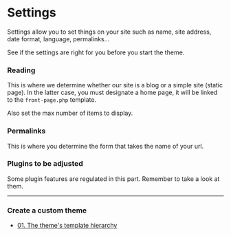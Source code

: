 # Settings

Settings allow you to set things on your site such as name, site address, date format, language, permalinks...

See if the settings are right for you before you start the theme.
 

### Reading

This is where we determine whether our site is a blog or a simple site (static page). In the latter case, you must designate a home page, it will be linked to the `front-page.php` template.

Also set the max number of items to display.

### Permalinks

This is where you determine the form that takes the name of your url.

### Plugins to be adjusted

Some plugin features are regulated in this part. Remember to take a look at them.

----

### Create a custom theme
- [01. The theme's template hierarchy](01.hierarchy.md)

